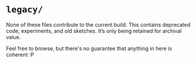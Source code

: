 # `legacy/`

None of these files contribute to the current build. This contains deprecated code, experiments, and old sketches. It’s only being retained for archival value.

Feel free to browse, but there's no guarantee that anything in here is coherent :P